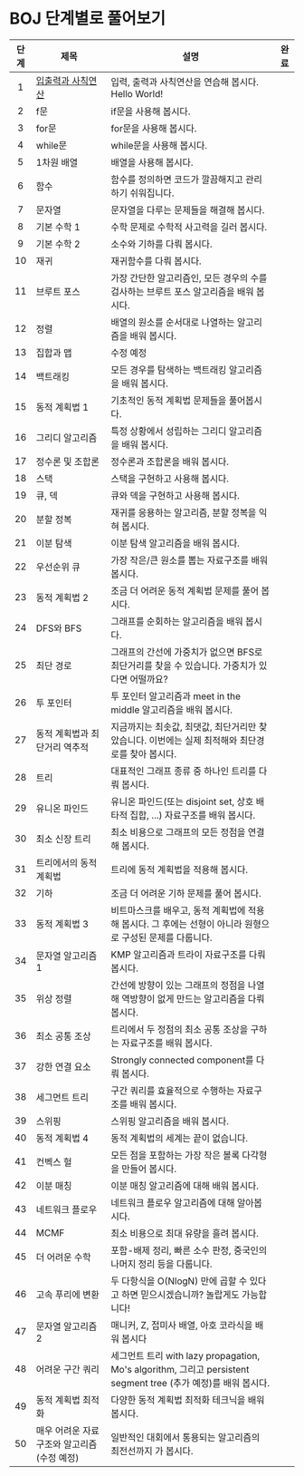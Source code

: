 # BOJ 단계별로 풀어보기
|단계|제목|설명|완료|
|:--:|----|---|:--:|
|1|[입출력과 사칙연산](https://www.acmicpc.net/step/1)|입력, 출력과 사칙연산을 연습해 봅시다. Hello World!|
|2|f문|if문을 사용해 봅시다.|
|3|for문|	for문을 사용해 봅시다.|
|4|while문|	while문을 사용해 봅시다.|
|5|1차원 배열|	배열을 사용해 봅시다.|
|6|함수|	함수를 정의하면 코드가 깔끔해지고 관리하기 쉬워집니다.|
|7|문자열|	문자열을 다루는 문제들을 해결해 봅시다.|
|8|기본 수학 1	|수학 문제로 수학적 사고력을 길러 봅시다.|
|9|기본 수학 2	|소수와 기하를 다뤄 봅시다.|
|10|재귀|	재귀함수를 다뤄 봅시다.|
|11|브루트 포스|	가장 간단한 알고리즘인, 모든 경우의 수를 검사하는 브루트 포스 알고리즘을 배워 봅시다.|
|12|정렬	|배열의 원소를 순서대로 나열하는 알고리즘을 배워 봅시다.|
|13|집합과 맵	|수정 예정|
|14|백트래킹	|모든 경우를 탐색하는 백트래킹 알고리즘을 배워 봅시다.|
|15|동적 계획법 1	|기초적인 동적 계획법 문제들을 풀어봅시다.|
|16|그리디 알고리즘|	특정 상황에서 성립하는 그리디 알고리즘을 배워 봅시다.|
|17|정수론 및 조합론|	정수론과 조합론을 배워 봅시다.|
|18|스택|	스택을 구현하고 사용해 봅시다.|
|19|큐, 덱	|큐와 덱을 구현하고 사용해 봅시다.|
|20|분할 정복|	재귀를 응용하는 알고리즘, 분할 정복을 익혀 봅시다.|
|21|이분 탐색	|이분 탐색 알고리즘을 배워 봅시다.|
|22|우선순위 큐	|가장 작은/큰 원소를 뽑는 자료구조를 배워 봅시다.|
|23|동적 계획법 2|	조금 더 어려운 동적 계획법 문제를 풀어 봅시다.|
|24|DFS와 BFS	|그래프를 순회하는 알고리즘을 배워 봅시다.|
|25|최단 경로	|그래프의 간선에 가중치가 없으면 BFS로 최단거리를 찾을 수 있습니다. 가중치가 있다면 어떨까요?|
|26|투 포인터	|투 포인터 알고리즘과 meet in the middle 알고리즘을 배워 봅시다.|
|27|동적 계획법과 최단거리 역추적|	지금까지는 최솟값, 최댓값, 최단거리만 찾았습니다. 이번에는 실제 최적해와 최단경로를 찾아 봅시다.|
|28|트리	|대표적인 그래프 종류 중 하나인 트리를 다뤄 봅시다.|
|29|유니온 파인드|	유니온 파인드(또는 disjoint set, 상호 배타적 집합, ...) 자료구조를 배워 봅시다.|
|30|최소 신장 트리|	최소 비용으로 그래프의 모든 정점을 연결해 봅시다.|
|31|트리에서의 동적 계획법|	트리에 동적 계획법을 적용해 봅시다.|
|32|기하	|조금 더 어려운 기하 문제를 풀어 봅시다.|
|33|동적 계획법 3	|비트마스크를 배우고, 동적 계획법에 적용해 봅시다. 그 후에는 선형이 아니라 원형으로 구성된 문제를 다룹니다.|
|34|문자열 알고리즘 1|	KMP 알고리즘과 트라이 자료구조를 다뤄 봅시다.|
|35|위상 정렬|	간선에 방향이 있는 그래프의 정점을 나열해 역방향이 없게 만드는 알고리즘을 다뤄 봅시다.|
|36|최소 공통 조상	|트리에서 두 정점의 최소 공통 조상을 구하는 자료구조를 배워 봅시다.|
|37|강한 연결 요소|	Strongly connected component를 다뤄 봅시다.|
|38|세그먼트 트리|	구간 쿼리를 효율적으로 수행하는 자료구조를 배워 봅시다.|
|39|스위핑	|스위핑 알고리즘을 배워 봅시다.|
|40|동적 계획법 4	|동적 계획법의 세계는 끝이 없습니다.|
|41|컨벡스 헐	|모든 점을 포함하는 가장 작은 볼록 다각형을 만들어 봅시다.|
|42|이분 매칭	|이분 매칭 알고리즘에 대해 배워 봅시다.|
|43|네트워크 플로우|	네트워크 플로우 알고리즘에 대해 알아봅시다.|
|44|MCMF|	최소 비용으로 최대 유량을 흘려 봅시다.|
|45|더 어려운 수학|	포함-배제 정리, 빠른 소수 판정, 중국인의 나머지 정리 등을 다룹니다.|
|46|고속 푸리에 변환|	두 다항식을 O(NlogN) 만에 곱할 수 있다고 하면 믿으시겠습니까? 놀랍게도 가능합니다!|
|47|문자열 알고리즘 2|	매니커, Z, 접미사 배열, 아호 코라식을 배워 봅시다|
|48|어려운 구간 쿼리|	세그먼트 트리 with lazy propagation, Mo's algorithm, 그리고 persistent segment tree (추가 예정)를 배워 봅시다.|
|49|동적 계획법 최적화	|다양한 동적 계획법 최적화 테크닉을 배워 봅시다.|
|50|매우 어려운 자료구조와 알고리즘 (수정 예정)|	일반적인 대회에서 통용되는 알고리즘의 최전선까지 가 봅시다.	|
